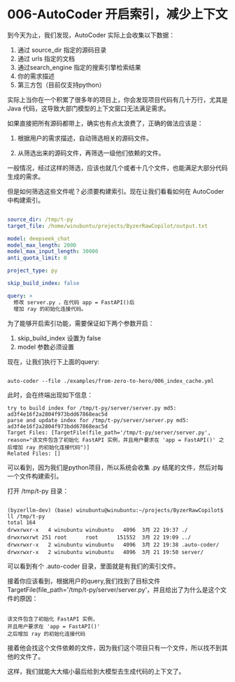 # 006-AutoCoder 开启索引，减少上下文

到今天为止，我们发现，AutoCoder 实际上会收集以下数据：

1. 通过 source_dir 指定的源码目录
2. 通过 urls 指定的文档
3. 通过search_engine 指定的搜索引擎检索结果
4. 你的需求描述
5. 第三方包（目前仅支持python）


实际上当你在一个积累了很多年的项目上，你会发现项目代码有几十万行，尤其是 Java 代码，这导致大部门模型的上下文窗口无法满足需求。

如果直接把所有源码都带上，确实也有点太浪费了，正确的做法应该是：

1. 根据用户的需求描述，自动筛选相关的源码文件。

2. 从筛选出来的源码文件，再筛选一级他们依赖的文件。

一般情况，经过这样的筛选，应该也就几个或者十几个文件，也能满足大部分代码生成的需求。

但是如何筛选这些文件呢？必须要构建索引。现在让我们看看如何在 AutoCoder 中构建索引。

```yml

source_dir: /tmp/t-py
target_file: /home/winubuntu/projects/ByzerRawCopilot/output.txt 

model: deepseek_chat
model_max_length: 2000
model_max_input_length: 30000
anti_quota_limit: 0

project_type: py

skip_build_index: false

query: >
  修改 server.py ，在代码 app = FastAPI()后
  增加 ray 的初始化连接代码。
```

为了能够开启索引功能，需要保证如下两个参数开启：

1. skip_build_index 设置为 false
2. model 参数必须设置

现在，让我们执行下上面的query:

```shell

auto-coder --file ./examples/from-zero-to-hero/006_index_cache.yml
```

此时，会在终端出现如下信息：

```
try to build index for /tmp/t-py/server/server.py md5: ad3f4e16f2a2804f973bdd67868eac5d
parse and update index for /tmp/t-py/server/server.py md5: ad3f4e16f2a2804f973bdd67868eac5d
Target Files: [TargetFile(file_path='/tmp/t-py/server/server.py', reason="该文件包含了初始化 FastAPI 实例，并且用户要求在 'app = FastAPI()' 之后增加 ray 的初始化连接代码")]
Related Files: []
```

可以看到，因为我们是python项目，所以系统会收集 .py 结尾的文件，然后对每一个文件构建索引。

打开 /tmp/t-py 目录：

```

(byzerllm-dev) (base) winubuntu@winubuntu:~/projects/ByzerRawCopilot$ ll /tmp/t-py
total 164
drwxrwxr-x   4 winubuntu winubuntu   4096  3月 22 19:37 ./
drwxrwxrwt 251 root      root      151552  3月 22 19:09 ../
drwxrwxr-x   2 winubuntu winubuntu   4096  3月 22 19:38 .auto-coder/
drwxrwxr-x   2 winubuntu winubuntu   4096  3月 21 19:50 server/
```

可以看到有个 .auto-coder 目录，里面就是有我们的索引文件。

接着你应该看到，根据用户的query,我们找到了目标文件TargetFile(file_path='/tmp/t-py/server/server.py'，并且给出了为什么是这个文件的原因：

```

该文件包含了初始化 FastAPI 实例，
并且用户要求在 'app = FastAPI()' 
之后增加 ray 的初始化连接代码
```

接着他会找这个文件依赖的文件，因为我们这个项目只有一个文件，所以找不到其他的文件了。

这样，我们就能大大缩小最后给到大模型去生成代码的上下文了。

